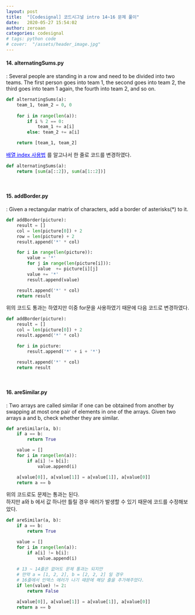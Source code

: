 ```yaml
---
layout: post
title:  "[Codesignal] 코드시그널 intro 14~16 문제 풀이"
date:   2020-05-27 15:54:02
author: zeroaan
categories: codesignal
# tags: python code
# cover:  "/assets/header_image.jpg"
---
```


#### 14. alternatingSums.py
: Several people are standing in a row and need to be divided into two teams. The first person goes into team 1, the second goes into team 2, the third goes into team 1 again, the fourth into team 2, and so on.

```python
def alternatingSums(a):
    team_1, team_2 = 0, 0
    
    for i in range(len(a)):
        if i % 2 == 0:
            team_1 += a[i]
        else: team_2 += a[i]

    return [team_1, team_2]
```
<a href="https://zeroaan.github.io/python/2020/05/18/Python-%EB%A6%AC%EC%8A%A4%ED%8A%B8-%EB%B0%B0%EC%97%B4-index-%EC%82%AC%EC%9A%A9%EB%B2%95.html" style="color: blue">배열 index 사용법</a> 를 알고나서 한 줄로 코드를 변경하였다.<br>
```python
def alternatingSums(a):
    return [sum(a[::2]), sum(a[1::2])]
```

<br>

#### 15. addBorder.py
:  Given a rectangular matrix of characters, add a border of asterisks(*) to it.

```python
def addBorder(picture):
    result = []
    col = len(picture[0]) + 2
    row = len(picture) + 2
    result.append('*' * col)

    for i in range(len(picture)):
        value = '*'
        for j in range(len(picture[i])):
            value  += picture[i][j]
        value += '*'
        result.append(value)

    result.append('*' * col)
    return result
```
위의 코드도 통과는 하였지만 이중 for문을 사용하였기 때문에 다음 코드로 변경하였다.<br>
```python
def addBorder(picture):
    result = []
    col = len(picture[0]) + 2
    result.append('*' * col)

    for i in picture:
        result.append('*' + i + '*')

    result.append('*' * col)
    return result
```

<br>

#### 16. areSimilar.py
:  Two arrays are called similar if one can be obtained from another by swapping at most one pair of elements in one of the arrays. Given two arrays a and b, check whether they are similar.

```python
def areSimilar(a, b):
    if a == b:
        return True

    value = []
    for i in range(len(a)):
        if a[i] != b[i]:
            value.append(i)

    a[value[0]], a[value[1]] = a[value[1]], a[value[0]]
    return a == b
```
위의 코드로도 문제는 통과는 된다. <br>
하지만 a와 b 에서 값 하나만 틀릴 경우 에러가 발생할 수 있기 때문에 코드를 수정해보았다.<br>
```python
def areSimilar(a, b):
    if a == b:
        return True

    value = []
    for i in range(len(a)):
        if a[i] != b[i]:
            value.append(i)
    
    # 13 ~ 14줄은 없어도 문제 통과는 되지만
    # 만약 a = [1, 2, 2], b = [2, 2, 2] 일 경우
    # 16줄에서 인덱스 에러가 나기 때문에 해당 줄을 추가해주었다.
    if len(value) != 2:
        return False

    a[value[0]], a[value[1]] = a[value[1]], a[value[0]]
    return a == b
```